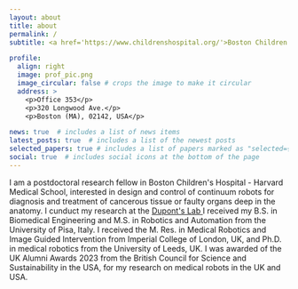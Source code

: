 ```yaml
---
layout: about
title: about
permalink: /
subtitle: <a href='https://www.childrenshospital.org/'>Boston Children's Hospital - Harvard Medical School </a>. 300 Longwood Ave., Boston (MA), USA.

profile:
  align: right
  image: prof_pic.png
  image_circular: false # crops the image to make it circular
  address: >
    <p>Office 353</p>
    <p>320 Longwood Ave.</p>
    <p>Boston (MA), 02142, USA</p>

news: true  # includes a list of news items
latest_posts: true  # includes a list of the newest posts
selected_papers: true # includes a list of papers marked as "selected={true}"
social: true  # includes social icons at the bottom of the page
---
```

I am a postdoctoral research fellow in Boston Children's Hospital - Harvard Medical School, interested in design and control of continuum robots for diagnosis and treatment of cancerous tissue or faulty organs deep in the anatomy. I cunduct my research at the <a href='https://robotics.tch.harvard.edu/'>Dupont's Lab </a>
I received my B.S. in Biomedical Engineering and M.S. in Robotics and Automation from the University of Pisa, Italy. I received the M. Res. in Medical Robotics and Image Guided Intervention from Imperial College of London, UK, and Ph.D. in medical robotics from the University of Leeds, UK. I was awarded of the UK Alumni Awards 2023 from the British Council for Science and Sustainability in the USA, for my research on medical robots in the UK and USA.
